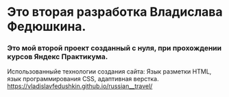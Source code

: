 # Это вторая разработка Владислава Федюшкина.
### Это мой второй проект созданный с нуля, при прохождении курсов Яндекс Практикума.
Использованныйе технологии создания сайта: Язык разметки HTML, язык программирования CSS, адаптивная верстка.
https://vladislavfedushkin.github.io/russian__travel/